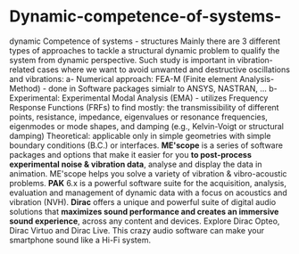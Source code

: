 # Dynamic-competence-of-systems-
dynamic Competence of systems - structures 
Mainly there are 3 different types of approaches to tackle a structural dynamic problem to qualify the system from dynamic perspective. Such study is important in vibration-related cases where we want to avoid unwanted and destructive oscillations and vibrations: 
a- Numerical approach: FEA-M (Finite element Analysis-Method) - done in Software packages simialr to ANSYS, NASTRAN, ...
b- Experimental: Experimental Modal Analysis (EMA) - utilizes Frequency Response Functions (FRFs) to find mostly: the transmissibility of different points, resistance, impedance, eigenvalues or resonance frequencies, eigenmodes or mode shapes, and damping (e.g., Kelvin-Voigt or structural damping) 
Theoretical: applicable only in simple geometries with simple boundary conditions (B.C.) or interfaces. 
**ME'scope** is a series of software packages and options that make it easier for you **to post-process experimental noise & vibration data**, analyse and display the data in animation. ME'scope helps you solve a variety of vibration & vibro-acoustic problems.
**PAK** 6.x is a powerful software suite for the acquisition, analysis, evaluation and management of dynamic data with a focus on acoustics and vibration (NVH).
**Dirac** offers a unique and powerful suite of digital audio solutions that **maximizes sound performance and creates an immersive sound experience**, across any content and devices. Explore Dirac Opteo, Dirac Virtuo and Dirac Live. This crazy audio software can make your smartphone sound like a Hi-Fi system.
